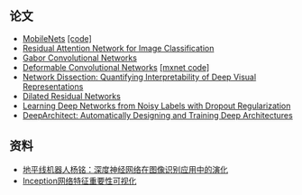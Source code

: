 ## 论文
- [MobileNets](https://arxiv.org/abs/1704.04861) [[code]](https://github.com/Zehaos/MobileNet)
- [Residual Attention Network for Image Classification](https://arxiv.org/abs/1704.06904)
- [Gabor Convolutional Networks](https://arxiv.org/abs/1705.01450)
 - [Deformable Convolutional Networks](https://arxiv.org/abs/1703.06211) [[mxnet code]](https://github.com/msracver/Deformable-ConvNets)
 - [Network Dissection: Quantifying Interpretability of Deep Visual Representations](http://netdissect.csail.mit.edu/) 
 - [Dilated Residual Networks](http://vladlen.info/publications/dilated-residual-networks/)
 - [Learning Deep Networks from Noisy Labels with Dropout Regularization](https://arxiv.org/abs/1705.03419)
 - [DeepArchitect: Automatically Designing and Training Deep Architectures](https://arxiv.org/abs/1704.08792)



## 资料
- [地平线机器人杨铭：深度神经网络在图像识别应用中的演化](http://mp.weixin.qq.com/s?__biz=MzA3MzI4MjgzMw==&mid=2650726203&idx=1&sn=6116c18b14602aea0d1a5c1c1df8e448)
- [Inception网络特征重要性可视化](https://github.com/ankurtaly/Attributions)
